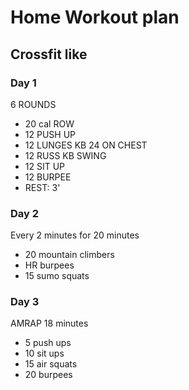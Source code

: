 # Home Workout plan

## Crossfit like

### Day 1

6 ROUNDS
* 20 cal ROW
* 12 PUSH UP
* 12 LUNGES KB 24 ON CHEST
* 12 RUSS KB SWING
* 12 SIT UP
* 12 BURPEE
* REST: 3'

### Day 2

Every 2 minutes for 20 minutes
* 20 mountain climbers
* HR burpees
* 15 sumo squats

### Day 3

AMRAP 18 minutes
* 5 push ups
* 10 sit ups
* 15 air squats
* 20 burpees
